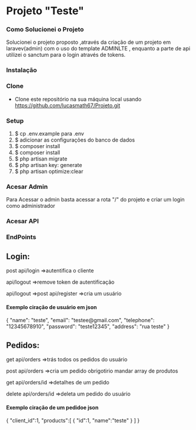 

# Projeto "Teste"

<h3>Como Solucionei o Projeto </h3>
<p> Solucionei o projeto proposto ,através da criação de um projeto em laravev(admin) com o uso do template ADMINLTE , enquanto a parte de api utilizei o sanctum para
    o login através de tokens.
</p>




<h3>Instalação</h3>






### Clone

- Clone este repositório na sua máquina local usando https://github.com/lucasmath67/Projeto.git

### Setup


<ol> 

<li>$ cp .env.example para .env </li>
<li>$ adicionar as configurações do banco de dados </li>
<li>$ composer install </li>
<li>$ composer install </li>
<li>$ php artisan migrate </li>
<li>$ php artisan key: generate </li>
<li>$ php artisan optimize:clear </li>

</ol>

### Acesar Admin
<p> Para Acessar o admin basta acessar a rota "/" do projeto  e criar um login como administrador  </p>


### Acesar API
  <h3>EndPoints</h3>
     <h2>Login:  </h2>
     <p>post api/login =>autentifica o cliente  </p>
     <p>api/logout =>remove token de autentificação </p>
     <p>api/logout =>post api/register =>cria um usuário</p>
     <h4>Exemplo ciração de usuário em json  </h4>
        <p>
            {
        "name": "teste",
        "email": "testee@gmail.com",
        "telephone": "12345678910",
        "password":  "teste12345",
        "address": "rua teste" }
        </p>
 <h2>Pedidos: </h2>
     
 <p>get  api/orders =>trás todos os pedidos do usuário </p>
 <p>post api/orders =>cria um pedido obrigotirio mandar array de produtos </p>
 <p>get api/orders/id =>detalhes de um pedido</p>
 <p>delete api/orders/id =>deleta um pedido do usuário </p>
 <h4>Exemplo ciração de um pedidoe json </h4>
       <p>  { 	"client_id":1, 	"products":[
    	{ "id":1, "name":"teste" } 	] }
        </p>
 
